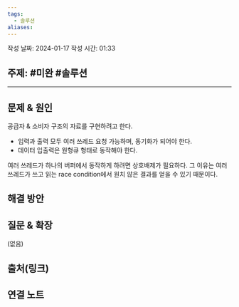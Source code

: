 ```yaml
---
tags:
  - 솔루션
aliases:
---
```

작성 날짜: 2024-01-17
작성 시간: 01:33

## 주제: #미완 #솔루션

----

## 문제 & 원인
공급자 & 소비자 구조의 자료를 구현하려고 한다. 

- 입력과 출력 모두 여러 쓰레드 요청 가능하며, 동기화가 되어야 한다.
- 데이터 입출력은 원형큐 형태로 동작해야 한다.

여러 쓰레드가 하나의 버퍼에서 동작하게 하려면 상호배제가 필요하다. 그 이유는 여러 쓰레드가 쓰고 읽는 race condition에서 원치 않은 결과를 얻을 수 있기 때문이다.


## 해결 방안


## 질문 & 확장

(없음)

## 출처(링크)


## 연결 노트
